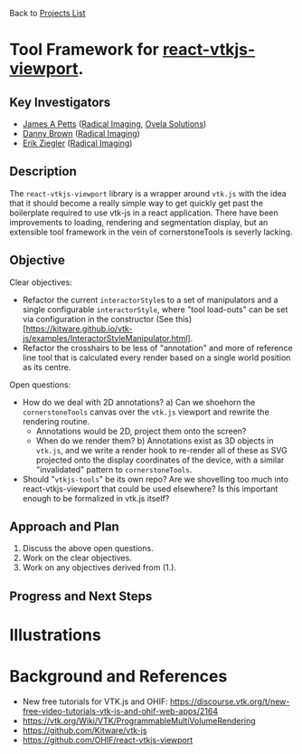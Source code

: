 Back to [Projects List](../../README.md#ProjectsList)

# Tool Framework for [react-vtkjs-viewport](https://github.com/OHIF/react-vtkjs-viewport).

## Key Investigators

- [James A Petts][james] ([Radical Imaging][radical], [Ovela Solutions][OvelaSolutions])
- [Danny Brown][danny] ([Radical Imaging][radical])
- [Erik Ziegler][erik] ([Radical Imaging][radical])

## Description

The `react-vtkjs-viewport` library is a wrapper around `vtk.js` with the idea that it should become a really simple way to get quickly get past the boilerplate required to use vtk-js in a react application.
There have been improvements to loading, rendering and segmentation display, but an extensible tool framework in the vein of cornerstoneTools is severly lacking.

## Objective

Clear objectives:
- Refactor the current `interactorStyle`s to a set of manipulators and a single configurable `interactorStyle`, where "tool load-outs" can be set via configuration in the constructor (See this)[https://kitware.github.io/vtk-js/examples/InteractorStyleManipulator.html].
- Refactor the crosshairs to be less of "annotation" and more of reference line tool that is calculated every render based on a single world position as its centre.

Open questions:
- How do we deal with 2D annotations?
  a) Can we shoehorn the `cornerstoneTools` canvas over the `vtk.js` viewport and rewrite the rendering routine.
    - Annotations would be 2D, project them onto the screen?
    - When do we render them?
  b) Annotations exist as 3D objects in `vtk.js`, and we write a render hook to re-render all of these as SVG projected onto the display coordinates of the device, with a similar "invalidated" pattern to `cornerstoneTools`.
- Should "`vtkjs-tools`" be its own repo? Are we shovelling too much into react-vtkjs-viewport that could be used elsewhere? Is this important enough to be formalized in vtk.js itself?

## Approach and Plan

<!-- Describe here HOW you would like to achieve the objectives stated above. -->

1. Discuss the above open questions.
2. Work on the clear objectives.
3. Work on any objectives derived from (1.).

## Progress and Next Steps

<!-- Update this section as you make progress, describing of what you have ACTUALLY DONE. If there are specific steps that you could not complete then you can describe them here, too. -->

# Illustrations


# Background and References

<!-- If you developed any software, include link to the source code repository. If possible, also add links to sample data, and to any relevant publications. -->

* New free tutorials for VTK.js and OHIF: https://discourse.vtk.org/t/new-free-video-tutorials-vtk-js-and-ohif-web-apps/2164
* https://vtk.org/Wiki/VTK/ProgrammableMultiVolumeRendering
* https://github.com/Kitware/vtk-js
* https://github.com/OHIF/react-vtkjs-viewport

<!--
    Links
-->

[radical]: http://radicalimaging.com/
[danny]: https://github.com/dannyrb
[isomics]: http://isomics.com/
[james]: https://github.com/jamesapetts
[erik]: https://github.com/swederik
[steve]: https://github.com/pieper
[OvelaSolutions]: https://www.linkedin.com/company/ovela-solutions-ltd
[ohif-viewer]: https://github.com/OHIF/Viewers
[ohif-extensions]: https://docs.ohif.org/advanced/extensions.html
[ohif]: http://ohif.org/

